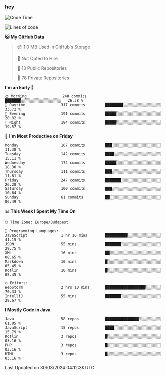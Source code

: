 ### hey

<!--START_SECTION:waka-->
![Code Time](http://img.shields.io/badge/Code%20Time-980%20hrs%2043%20mins-blue)

![Lines of code](https://img.shields.io/badge/From%20Hello%20World%20I%27ve%20Written-1.1%20million%20lines%20of%20code-blue)

**🐱 My GitHub Data** 

> 📦 1.0 MB Used in GitHub's Storage 
 > 
> 🚫 Not Opted to Hire
 > 
> 📜 13 Public Repositories 
 > 
> 🔑 78 Private Repositories 
 > 
**I'm an Early 🐤** 

```text
🌞 Morning                248 commits         ███████░░░░░░░░░░░░░░░░░░   26.38 % 
🌆 Daytime                317 commits         ████████░░░░░░░░░░░░░░░░░   33.72 % 
🌃 Evening                191 commits         █████░░░░░░░░░░░░░░░░░░░░   20.32 % 
🌙 Night                  184 commits         █████░░░░░░░░░░░░░░░░░░░░   19.57 % 
```
📅 **I'm Most Productive on Friday** 

```text
Monday                   107 commits         ███░░░░░░░░░░░░░░░░░░░░░░   11.38 % 
Tuesday                  142 commits         ████░░░░░░░░░░░░░░░░░░░░░   15.11 % 
Wednesday                172 commits         █████░░░░░░░░░░░░░░░░░░░░   18.30 % 
Thursday                 111 commits         ███░░░░░░░░░░░░░░░░░░░░░░   11.81 % 
Friday                   247 commits         ███████░░░░░░░░░░░░░░░░░░   26.28 % 
Saturday                 100 commits         ███░░░░░░░░░░░░░░░░░░░░░░   10.64 % 
Sunday                   61 commits          ██░░░░░░░░░░░░░░░░░░░░░░░   06.49 % 
```


📊 **This Week I Spent My Time On** 

```text
🕑︎ Time Zone: Europe/Budapest

💬 Programming Languages: 
JavaScript               1 hr 16 mins        ██████████░░░░░░░░░░░░░░░   41.15 % 
JSON                     55 mins             ███████░░░░░░░░░░░░░░░░░░   29.75 % 
XML                      16 mins             ██░░░░░░░░░░░░░░░░░░░░░░░   08.65 % 
Markdown                 10 mins             █░░░░░░░░░░░░░░░░░░░░░░░░   05.45 % 
Kotlin                   10 mins             █░░░░░░░░░░░░░░░░░░░░░░░░   05.45 % 

🔥 Editors: 
WebStorm                 2 hrs 10 mins       ██████████████████░░░░░░░   70.33 % 
IntelliJ                 55 mins             ███████░░░░░░░░░░░░░░░░░░   29.67 % 
```

**I Mostly Code in Java** 

```text
Java                     58 repos            ███████████████░░░░░░░░░░   61.05 % 
JavaScript               15 repos            ████░░░░░░░░░░░░░░░░░░░░░   15.79 % 
Kotlin                   3 repos             █░░░░░░░░░░░░░░░░░░░░░░░░   03.16 % 
PHP                      3 repos             █░░░░░░░░░░░░░░░░░░░░░░░░   03.16 % 
HTML                     3 repos             █░░░░░░░░░░░░░░░░░░░░░░░░   03.16 % 
```




 Last Updated on 30/03/2024 04:12:38 UTC
<!--END_SECTION:waka-->
